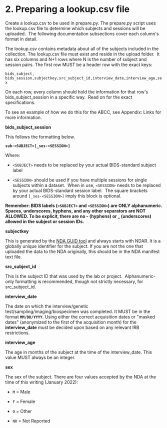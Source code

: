 # 2. Preparing a lookup.csv file

Create a lookup.csv to be used in prepare.py. The prepare.py script uses
the lookup.csv file to determine which subjects and sessions will be
uploaded.  The following documentation subsections cover each column's
format in detail. 

The lookup.csv contains metadata about all of the subjects included in
the collection. The lookup.csv file must exist and reside in the upload
folder.  It has six columns and N+1 rows where N is the number of
subject and session pairs. The first row MUST be a header row with the
exact keys:

`bids_subject,
bids_session,subjectkey,src_subject_id,interview_date,interview_age,sex`

On each row, every column should hold the information for that row's
bids_subject_session in a specific way.  Read on for the exact
specifications.

To see an example of how we do this for the ABCC, see Appendix: Links
for more information.

**bids_subject_session**

This follows the formatting below.

**`sub-<SUBJECT>[_ses-<SESSION>]`**

Where:

-   `<SUBJECT>` needs to be replaced by your actual BIDS-standard subject label

-   `<SESSION>` should be used if you have multiple sessions for single subjects within a dataset.  When in use, `<SESSION>` needs to be replaced by your actual BIDS-standard session label.  The square brackets around `[_ses-<SESSION>]` imply this block is optional.

**Remember: BIDS labels (`<SUBJECT>` and `<SESSION>`) are ONLY alphanumeric. Spaces, underscores, hyphens, and any other separators are NOT ALLOWED. To be explicit, there are no - (hyphens) or \_ (underscores) allowed in the subject or session IDs.**

**subjectkey**

This is generated by the [NDA GUID tool](https://nda.nih.gov/nda/nda-tools.html#guid-tool) and always starts with NDAR. It is a globally unique identifier for the subject. If you are not the one that uploaded the data to the NDA originally, this should be in the NDA manifest text file.

**src_subject_id**

This is the subject ID that was used by the lab or project. 
Alphanumeric-only formatting is recommended, though not strictly
necessary, for src_subject_id.

**interview_date**

The date on which the interview/genetic
test/sampling/imaging/biospecimen was completed. It MUST be in the
format **`MM/DD/YYYY`**. Using either the correct acquisition dates or
\"masked dates\" (anonymized to the first of the acquisition month) for
the **interview_date** must be decided upon based on any relevant IRB
restrictions.

**interview_age**

The age in months of the subject at the time of the interview_date. This
value MUST always be an integer.

**sex**

The sex of the subject. There are four values accepted by the NDA at the
time of this writing (January 2022):

-   `M` = Male

-   `F` = Female

-   `O` = Other

-   `NR` = Not Reported
